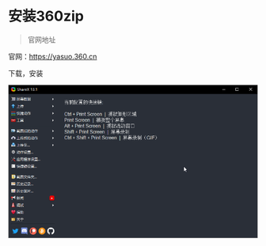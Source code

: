 # 安装360zip

> 官网地址

官网：https://yasuo.360.cn

下载，安装

![ShareX_n6Mp3GXv6Q](..\img\ShareX_n6Mp3GXv6Q.png)






